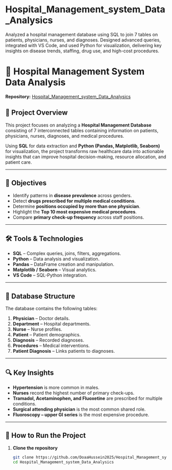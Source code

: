 # Hospital_Management_system_Data_Analysics
Analyzed a hospital management database using SQL to join 7 tables on patients, physicians, nurses, and diagnoses. Designed advanced queries, integrated with VS Code, and used Python for visualization, delivering key insights on disease trends, staffing, drug use, and high-cost procedures.
# 🏥 Hospital Management System Data Analysis  

**Repository:** [Hospital_Management_system_Data_Analysics](https://github.com/DoaaHussein2025/Hospital_Management_system_Data_Analysics.git)  

## 📌 Project Overview  
This project focuses on analyzing a **Hospital Management Database** consisting of 7 interconnected tables containing information on patients, physicians, nurses, diagnoses, and medical procedures.  

Using **SQL** for data extraction and **Python (Pandas, Matplotlib, Seaborn)** for visualization, the project transforms raw healthcare data into actionable insights that can improve hospital decision-making, resource allocation, and patient care.  

---

## 🎯 Objectives  
- Identify patterns in **disease prevalence** across genders.  
- Detect **drugs prescribed for multiple medical conditions**.  
- Determine **positions occupied by more than one physician**.  
- Highlight the **Top 10 most expensive medical procedures**.  
- Compare **primary check-up frequency** across staff positions.  

---

## 🛠️ Tools & Technologies  
- **SQL** – Complex queries, joins, filters, aggregations.  
- **Python** – Data analysis and visualization.  
- **Pandas** – DataFrame creation and manipulation.  
- **Matplotlib / Seaborn** – Visual analytics.  
- **VS Code** – SQL-Python integration.  

---

## 📂 Database Structure  
The database contains the following tables:  
1. **Physician** – Doctor details.  
2. **Department** – Hospital departments.  
3. **Nurse** – Nurse profiles.  
4. **Patient** – Patient demographics.  
5. **Diagnosis** – Recorded diagnoses.  
6. **Procedures** – Medical interventions.  
7. **Patient Diagnosis** – Links patients to diagnoses.  

---

## 🔍 Key Insights  
- **Hypertension** is more common in males.  
- **Nurses** record the highest number of primary check-ups.  
- **Tramadol, Acetaminophen, and Fluoxetine** are prescribed for multiple conditions.  
- **Surgical attending physician** is the most common shared role.  
- **Fluoroscopy – upper GI series** is the most expensive procedure.  

---

## 🚀 How to Run the Project  

1. **Clone the repository**  
   ```bash
   git clone https://github.com/DoaaHussein2025/Hospital_Management_system_Data_Analysics.git
   cd Hospital_Management_system_Data_Analysics
